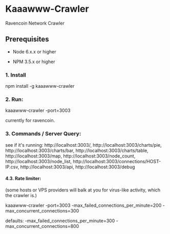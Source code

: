 # Kaaawww-Crawler

Ravencoin Network Crawler

## Prerequisites

- Node 6.x.x or higher

- NPM 3.5.x or higher

### 1. Install

npm install -g kaaawww-crawler

### 2. Run:

kaaawww-crawler -port=3003

currently for ravencoin.

### 3. Commands / Server Query:

see if it's running: http://localhost:3003/, http://localhost:3003/charts/pie, http://localhost:3003/charts/bar, http://localhost:3003/charts/table, http://localhost:3003/map, http://localhost:3003/node_count, http://localhost:3003/node_list, http://localhost:3003/connections/HOST-IP.csv, http://localhost:3003/api, http://localhost:3003/debug

#### 4.3. Rate limiter:
(some hosts or VPS providers will balk at you for virus-like activity, which the crawler is.)

kaaawww-crawler -port=3003 -max_failed_connections_per_minute=200 -max_concurrent_connections=300

defaults: -max_failed_connections_per_minute=300 -max_concurrent_connections=800
